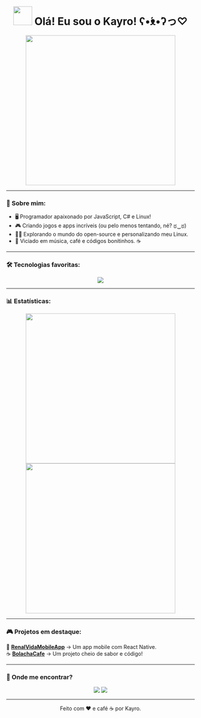 <h1 align="center">
  <img src="[[https://i.imgur.com/YQ2XQ60.gif" width="50px](https://2.bp.blogspot.com/-g_vTEh1Gh6s/Wty6mAFxjDI/AAAAAAAAAjQ/cXvRLeNS5wkXmRgRBls45B4l8RZrgr0EwCLcBGAs/s1600/Botan%2B17.gif)](https://giffiles.alphacoders.com/204/204272.gif)"> Olá! Eu sou o Kayro! ʕ•́ᴥ•̀ʔっ♡
</h1>

<p align="center">
  <img src="https://2.bp.blogspot.com/-g_vTEh1Gh6s/Wty6mAFxjDI/AAAAAAAAAjQ/cXvRLeNS5wkXmRgRBls45B4l8RZrgr0EwCLcBGAs/s1600/Botan%2B17.gif" width="400px">
</p>

---

### 🌸 Sobre mim:
- 🖥️ Programador apaixonado por JavaScript, C# e Linux!
- 🎮 Criando jogos e apps incríveis (ou pelo menos tentando, né? ಥ‿ಥ)
- 🏴‍☠️ Explorando o mundo do open-source e personalizando meu Linux.
- 🎵 Viciado em música, café e códigos bonitinhos. ☕

---

### 🛠️ Tecnologias favoritas:
<p align="center">
  <img src="https://skillicons.dev/icons?i=js,ts,react,nodejs,cs,linux,bash,git" />
</p>

---

### 📊 Estatísticas:
<p align="center">
  <img src="https://github-readme-stats.vercel.app/api?username=Kayro25&show_icons=true&theme=sakura&hide_border=true" width="400px">
  <img src="https://github-readme-streak-stats.herokuapp.com/?user=Kayro25&theme=sakura&hide_border=true" width="400px">
</p>

---

### 🎮 Projetos em destaque:
📱 **[RenalVidaMobileApp](https://github.com/Kayro25/RenalVidaMobileApp)** → Um app mobile com React Native.  
☕ **[BolachaCafe](https://github.com/Kayro25/bolachaCafe)** → Um projeto cheio de sabor e código!  

---

### 💌 Onde me encontrar?
<p align="center">
  <a href="https://github.com/Kayro25"><img src="https://img.shields.io/badge/GitHub-181717?style=for-the-badge&logo=github&logoColor=white"></a>
  <a href="mailto:me0711405@gmail.com"><img src="https://img.shields.io/badge/Email-D14836?style=for-the-badge&logo=gmail&logoColor=white"></a>
</p>

---

<p align="center">
  Feito com ❤️ e café ☕ por Kayro.
</p>
